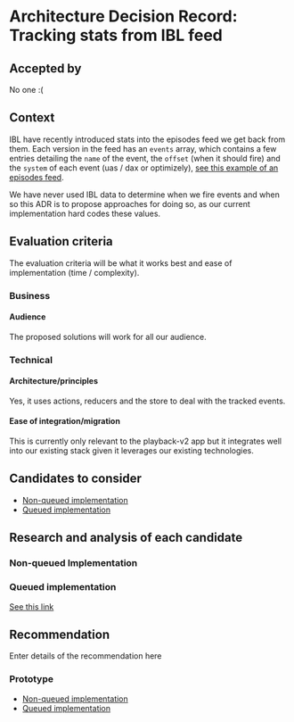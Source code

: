 # Architecture Decision Record: Tracking stats from IBL feed

## Accepted by
No one :(

## Context
IBL have recently introduced stats into the episodes feed we get back from them. Each version in the feed has an `events` array, which contains a few entries detailing the `name` of the event, the `offset` (when it should fire) and the `system` of each event (uas / dax or optimizely), [see this example of an episodes feed](https://ibl.api.bbci.co.uk/ibl/v1/episodes/p02gyz6b).

We have never used IBL data to determine when we fire events and when so this ADR is to propose approaches for doing so, as our current implementation hard codes these values.

## Evaluation criteria

The evaluation criteria will be what it works best and ease of implementation (time / complexity).

### Business

#### Audience
The proposed solutions will work for all our audience.

### Technical

#### Architecture/principles
Yes, it uses actions, reducers and the store to deal with the tracked events.

#### Ease of integration/migration
This is currently only relevant to the playback-v2 app but it integrates well into our existing stack given it leverages our existing technologies.

## Candidates to consider
* [Non-queued implementation](https://jira.dev.bbc.co.uk/browse/IPLAYER-34139)
* [Queued implementation](https://jira.dev.bbc.co.uk/browse/IPLAYER-34138)

## Research and analysis of each candidate

### Non-queued Implementation


### Queued implementation
[See this link](https://avatars2.githubusercontent.com/u/8641838?s=400&v=4)

## Recommendation
Enter details of the recommendation here

### Prototype
* [Non-queued implementation](https://github.com/bbc/iplayer-web-app-playback-v2/tree/34139-stats-reducer-spike)
* [Queued implementation](https://pbs.twimg.com/profile_images/378800000767729213/d012e0c216d13ddb2cc3a1565dcec60e_400x400.jpeg)
